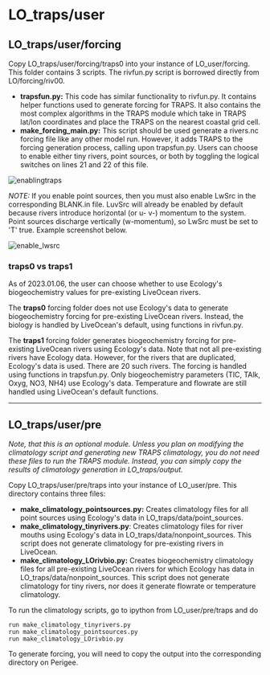 # LO_traps/user

## LO_traps/user/forcing

Copy LO_traps/user/forcing/traps0 into your instance of LO_user/forcing. This folder contains 3 scripts. The rivfun.py script is borrowed directly from LO/forcing/riv00.

- **trapsfun.py:** This code has similar functionality to rivfun.py. It contains helper functions used to generate forcing for TRAPS. It also contains the most complex algorithms in the TRAPS module which take in TRAPS lat/lon coordinates and place the TRAPS on the nearest coastal grid cell.
- **make_forcing_main.py:** This script should be used generate a rivers.nc forcing file like any other model run. However, it adds TRAPS to the forcing generation process, calling upon trapsfun.py. Users can choose to enable either tiny rivers, point sources, or both by toggling the logical switches on lines 21 and 22 of this file.

![enablingtraps](https://user-images.githubusercontent.com/15829099/209865242-878e6657-cbc6-4bac-b583-19273b5fcf3a.png)

*NOTE:* If you enable point sources, then you must also enable LwSrc in the corresponding BLANK.in file. LuvSrc will already be enabled by default because rivers introduce horizontal (or u- v-) momentum to the system. Point sources discharge vertically (w-momentum), so LwSrc must be set to 'T' true. Example screenshot below.

 ![enable_lwsrc](https://user-images.githubusercontent.com/15829099/209903422-4f3f238b-68f8-44e4-b31d-2448cc5d9053.png)

### traps0 vs traps1

As of 2023.01.06, the user can choose whether to use Ecology's biogeochemistry values for pre-existing LiveOcean rivers.

The **traps0** forcing folder does not use Ecology's data to generate biogeochemistry forcing for pre-existing LiveOcean rivers. Instead, the biology is handled by LiveOcean's default, using functions in rivfun.py.

The **traps1** forcing folder generates biogeochemistry forcing for pre-existing LiveOcean rivers using Ecology's data. Note that not all pre-existing rivers have Ecology data. However, for the rivers that are duplicated, Ecology's data is used. There are 20 such rivers. The forcing is handled using functions in trapsfun.py. Only biogeochemistry parameters (TIC, TAlk, Oxyg, NO3, NH4) use Ecology's data. Temperature and flowrate are still handled using LiveOcean's default functions.

---

## LO_traps/user/pre

*Note, that this is an optional module. Unless you plan on modifying the climatology script and generating new TRAPS climatology, you do not need these files to run the TRAPS module. Instead, you can simply copy the results of climatology generation in LO_traps/output.*

Copy LO_traps/user/pre/traps into your instance of LO_user/pre. This directory contains three files:

- **make_climatology_pointsources.py:** Creates climatology files for all point sources using Ecology's data in LO_traps/data/point_sources.
- **make_climatology_tinyrivers.py**: Creates climatology files for river mouths using Ecology's data in LO_traps/data/nonpoint_sources. This script does not generate climatology for pre-existing rivers in LiveOcean.
- **make_climatology_LOrivbio.py:** Creates biogeochemistry climatology files for all pre-existing LiveOcean rivers for which Ecology has data in LO_traps/data/nonpoint_sources. This script does not generate climatology for tiny rivers, nor does it generate flowrate or temperature climatology.

To run the climatology scripts, go to ipython from LO_user/pre/traps and do

```
run make_climatology_tinyrivers.py
run make_climatology_pointsources.py
run make_climatology_LOrivbio.py
```

To generate forcing, you will need to copy the output into the corresponding directory on Perigee.